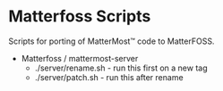 # Matterfoss Scripts

Scripts for porting of MatterMost™ code to MatterFOSS.

* Matterfoss / mattermost-server
  * ./server/rename.sh - run this first on a new tag
  * ./server/patch.sh - run this after rename